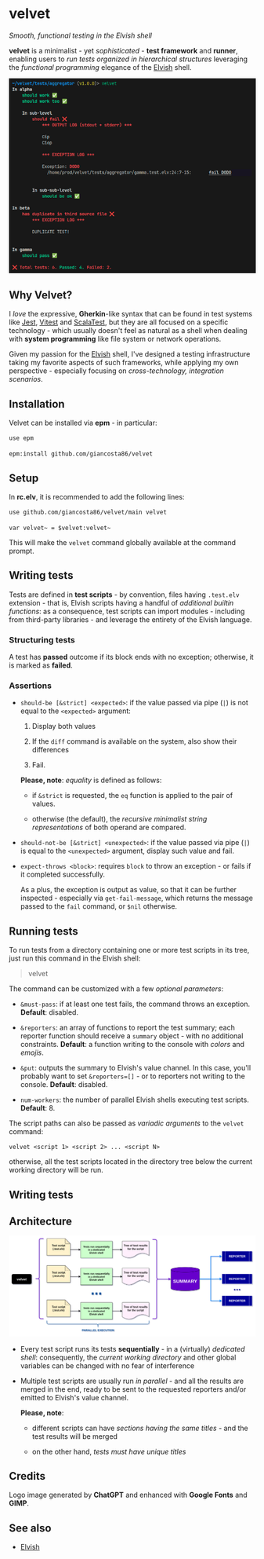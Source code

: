 # velvet

_Smooth, functional testing in the Elvish shell_

**velvet** is a minimalist - yet _sophisticated_ - **test framework** and **runner**, enabling users to _run tests organized in hierarchical structures_ leveraging the _functional programming_ elegance of the [Elvish](https://elv.sh/) shell.

![Execution screenshot](docs/aggregator-log.png)

## Why Velvet?

I _love_ the expressive, **Gherkin**-like syntax that can be found in test systems like [Jest](https://jestjs.io/), [Vitest](https://vitest.dev/) and [ScalaTest](https://www.scalatest.org/), but they are all focused on a specific technology - which usually doesn't feel as natural as a shell when dealing with **system programming** like file system or network operations.

Given my passion for the [Elvish](https://elv.sh/) shell, I've designed a testing infrastructure taking my favorite aspects of such frameworks, while applying my own perspective - especially focusing on _cross-technology, integration scenarios_.

## Installation

Velvet can be installed via **epm** - in particular:

```elvish
use epm

epm:install github.com/giancosta86/velvet
```

## Setup

In **rc.elv**, it is recommended to add the following lines:

```elvish
use github.com/giancosta86/velvet/main velvet

var velvet~ = $velvet:velvet~
```

This will make the `velvet` command globally available at the command prompt.

## Writing tests

Tests are defined in **test scripts** - by convention, files having `.test.elv` extension - that is, Elvish scripts having a handful of _additional builtin functions_: as a consequence, test scripts can import modules - including from third-party libraries - and leverage the entirety of the Elvish language.

### Structuring tests

A test has **passed** outcome if its block ends with no exception; otherwise, it is marked as **failed**.

### Assertions

- `should-be [&strict] <expected>`: if the value passed via pipe (`|`) is not equal to the `<expected>` argument:

  1. Display both values

  1. If the `diff` command is available on the system, also show their differences

  1. Fail.

  **Please, note**: _equality_ is defined as follows:

  - if `&strict` is requested, the `eq` function is applied to the pair of values.

  - otherwise (the default), the _recursive minimalist string representations_ of both operand are compared.

- `should-not-be [&strict] <unexpected>`: if the value passed via pipe (`|`) is equal to the `<unexpected>` argument, display such value and fail.

- `expect-throws <block>`: requires `block` to throw an exception - or fails if it completed successfully.

  As a plus, the exception is output as value, so that it can be further inspected - especially via `get-fail-message`, which returns the message passed to the `fail` command, or `$nil` otherwise.

## Running tests

To run tests from a directory containing one or more test scripts in its tree, just run this command in the Elvish shell:

> velvet

The command can be customized with a few _optional parameters_:

- `&must-pass`: if at least one test fails, the command throws an exception. **Default**: disabled.

- `&reporters`: an array of functions to report the test summary; each reporter function should receive a `summary` object - with no additional constraints. **Default**: a function writing to the console with _colors_ and _emojis_.

- `&put`: outputs the summary to Elvish's value channel. In this case, you'll probably want to set `&reporters=[]` - or to reporters not writing to the console. **Default**: disabled.

- `num-workers`: the number of parallel Elvish shells executing test scripts. **Default**: 8.

The script paths can also be passed as _variadic arguments_ to the `velvet` command:

```elvish
velvet <script 1> <script 2> ... <script N>
```

otherwise, all the test scripts located in the directory tree below the current working directory will be run.

## Writing tests

## Architecture

![Architectural schema](docs/architecture.png)

- Every test script runs its tests **sequentially** - in a (virtually) _dedicated shell_: consequently, the _current working directory_ and other global variables can be changed with no fear of interference

- Multiple test scripts are usually run _in parallel_ - and all the results are merged in the end, ready to be sent to the requested reporters and/or emitted to Elvish's value channel.

  **Please, note**:

  - different scripts can have _sections having the same titles_ - and the test results will be merged

  - on the other hand, _tests must have unique titles_

## Credits

Logo image generated by **ChatGPT** and enhanced with **Google Fonts** and **GIMP**.

## See also

- [Elvish](https://elv.sh/)
